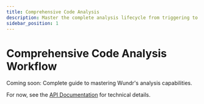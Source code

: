 ```yaml
---
title: Comprehensive Code Analysis
description: Master the complete analysis lifecycle from triggering to action
sidebar_position: 1
---
```


# Comprehensive Code Analysis Workflow

Coming soon: Complete guide to mastering Wundr's analysis capabilities.

For now, see the [API Documentation](/api/analysis) for technical details.
